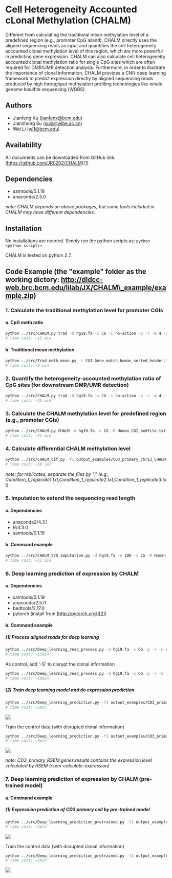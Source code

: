 # Cell Heterogeneity Accounted cLonal Methylation (CHALM)

Different from calculating the traditional mean methylation level of a predefined region (e.g., promoter CpG island), CHALM directly uses the aligned sequencing reads as input and quantifies the cell heterogeneity accounted clonal methylation level of this region, which are more powerful in predicting gene expression. CHALM can also calculate cell heterogeneity accounted clonal methylation ratio for single CpG sites which are often required for DMR/UMR detection analysis. Furthermore, in order to illustrate the importance of clonal information, CHALM provides a CNN deep learning framework to predict expression directly by aligned sequencing reads produced by high throughput methylation profiling technologies like whole genome bisulfite sequencing (WGBS). 
## Authors
- Jianfeng Xu (jianfenx@bcm.edu)
- Jianzhong Su (sujz@wibe.ac.cn)
- Wei Li (wl1@bcm.edu)
## Availability
All documents can be downloaded from GitHub link: [https://github.com/JR0202/CHALM][1]
## Dependencies
- samtools/0.1.19
- anaconda/2.5.0 

_note: CHALM depends on above packages, but some tools included in CHALM may have different dependencies._
## Installation
No installations are needed. Simply run the python scripts as:  `python <python scripts>`

CHALM is tested on python 2.7.
## Code Example (the "example" folder as the working dictory: http://dldcc-web.brc.bcm.edu/lilab/JX/CHALM\_example/example.zip)
### 1. Calculate the traditional methylation level for promoter CGIs
#### a. CpG meth ratio
```bash
python ../src/CHALM.py trad -d hg19.fa -x CG -i no-action -p -r -m 4 -o output_examples/CD3_primary_chr13_trad_CpG_methratio.txt CD3_primary_CGI_chr13.sam
# time cost: ~15 min
```
#### b. Traditional mean methylation
```bash
python ../src/Trad_meth_mean.py -r CGI_Gene_match_human_sorted_header.txt -m output_examples/CD3_primary_chr13_trad_CpG_methratio.txt -o output_examples/CD3_primary_chr13_trad_meth_mean_promoter_CGI.txt
# time cost: ~3 min
```
### 2. Quantify the heterogeneity-accounted methylation ratio of CpG sites (for downstream DMR/UMR detection)
```bash
python ../src/CHALM.py trad -d hg19.fa -x CG -i no-action -p -r -m 4 -l 1 -o output_examples/CD3_primary_chr13_CHALM_CpG_methratio.txt CD3_primary_CGI_chr13.sam
# time cost: ~15 min
```
### 3. Calculate the CHALM methylation level for predefined region (e.g., promoter CGIs)
```bash
python ../src/CHALM.py CHALM -d hg19.fa -x CG -R Human_CGI_bedfile.txt -L 99 -l 1 -p -r -o output_examples/CD3_primary_chr13_CHALM.txt CD3_primary_CGI_chr13.sam
# time cost: ~12 min
```
### 4. Calculate differential CHALM methylation level
```bash
python ../src/CHALM_dif.py -f1 output_examples/CD3_primary_chr13_CHALM.txt -f2 output_examples/CD14_primary_chr13_CHALM.txt -o output_examples/CD3_CD14_chr13_CHALM_dif.txt
# time cost: ~10 sec
```
_note: for replicates, separate the files by "," (e.g., Condition\_1\_replicate1.txt,Condition\_1\_replicate2.txt,Condition\_1\_replicate3.txt)_
### 5. Imputation to extend the sequencing read length
#### a. Dependencies
- anaconda2/4.3.1
- R/3.3.0 
- samtools/0.1.19
#### b. Command example
```bash
python ../src/CHALM_SVD_imputation.py -d hg19.fa -e 100 -x CG -R Human_CGI_bedfile.txt -L 99 -l 1 -p -r -o output_examples/CD3_primary_chr13_CHALM_extend_100.txt CD3_primary_CGI_chr13.sam
# time cost: ~11 min
```
### 6. Deep learning prediction of expression by CHALM
#### a. Dependencies
- samtools/0.1.19
- anaconda/2.5.0 
- bedtools/2.17.0
- pytorch (install from [http://pytorch.org/][2])
#### b. Command example
##### (1) Process aligned reads for deep learning
```bash
python ../src/Deep_learning_read_process.py -d hg19.fa -x CG -p -r -o output_examples -n CD3_primary --region Gene_CGI_match_TSS_sorted.txt --depth_cut 50 --read_bins 200 CD3_primary_CGI.sam
# time cost: ~15min
```
As control, add '-S' to disrupt the clonal information
```bash
python ../src/Deep_learning_read_process.py -d hg19.fa -x CG -p -r -S -o output_examples -n CD3_primary --region Gene_CGI_match_TSS_sorted.txt --depth_cut 50 --read_bins 200 CD3_primary_CGI.sam
# time cost: ~18min
```
##### (2) Train deep learning model and do expression prediction
```bash
python ../src/Deep_learning_prediction.py -f1 output_examples/CD3_primary_meth_2D_code.txt -f2 output_examples/CD3_primary_distance_2_TSS.txt -m output_examples/CD3_primary_trad_meth_mean_promoter_CGI.txt -e CD3_primary_RSEM.genes.results -s CD3_primary -d -o output_examples/
# time cost: ~5min
```
![][image-1]

Train the control data (with disrupted clonal information)
```bash
python ../src/Deep_learning_prediction.py -f1 output_examples/CD3_primary_meth_2D_code_control.txt -f2 output_examples/CD3_primary_distance_2_TSS_control.txt -m output_examples/CD3_primary_trad_meth_mean_promoter_CGI.txt -e CD3_primary_RSEM.genes.results -s CD3_primary_control -d -o output_examples/
# time cost: ~5min
```
![][image-2]

_note: CD3\_primary\_RSEM.genes.results contains the expression level calculated by RSEM (rsem-calculate-expression)_
### 7. Deep learning prediction of expression by CHALM (pre-trained model)
#### a. Command example
##### (1) Expression prediction of CD3 primary cell by pre-trained model
```bash
python ../src/Deep_learning_prediction_pretrained.py -f1 output_examples/CD3_primary_meth_2D_code.txt -f2 output_examples/CD3_primary_distance_2_TSS.txt -m output_examples/CD3_primary_trad_meth_mean_promoter_CGI.txt -e CD3_primary_RSEM.genes.results -s CD3_primary_pretrained --model pretrained_model.pt -d -o output_examples/ 
# time cost: ~5min
```
![][image-3]

Train the control data (with disrupted clonal information)
```bash
python ../src/Deep_learning_prediction_pretrained.py -f1 output_examples/CD3_primary_meth_2D_code_control.txt -f2 output_examples/CD3_primary_distance_2_TSS_control.txt -m output_examples/CD3_primary_trad_meth_mean_promoter_CGI.txt -e CD3_primary_RSEM.genes.results -s CD3_primary_pretrained_control --model pretrained_model.pt -d -o output_examples/
# time cost: ~5min
```
![][image-4]


[1]:	https://github.com/JR0202/CHALM
[2]:	http://pytorch.org/

[image-1]:	https://github.com/JR0202/CHALM/blob/master/example_figures/CD3_primary_deep_learning_prediction.png
[image-2]:	https://github.com/JR0202/CHALM/blob/master/example_figures/CD3_primary_control_deep_learning_prediction.png
[image-3]:	https://github.com/JR0202/CHALM/blob/master/example_figures/CD3_primary_pretrained_deep_learning_prediction.png
[image-4]:	https://github.com/JR0202/CHALM/blob/master/example_figures/CD3_primary_pretrained_control_deep_learning_prediction.png
